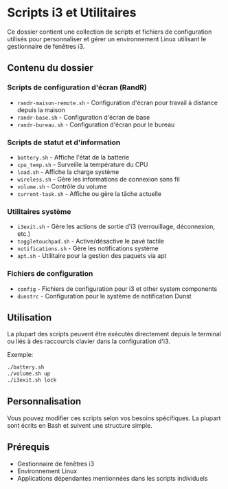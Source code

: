 # Scripts i3 et Utilitaires

Ce dossier contient une collection de scripts et fichiers de configuration utilisés pour personnaliser et gérer un environnement Linux utilisant le gestionnaire de fenêtres i3.

## Contenu du dossier

### Scripts de configuration d'écran (RandR)
- `randr-maison-remote.sh` - Configuration d'écran pour travail à distance depuis la maison
- `randr-base.sh` - Configuration d'écran de base
- `randr-bureau.sh` - Configuration d'écran pour le bureau

### Scripts de statut et d'information
- `battery.sh` - Affiche l'état de la batterie
- `cpu_temp.sh` - Surveille la température du CPU
- `load.sh` - Affiche la charge système
- `wireless.sh` - Gère les informations de connexion sans fil
- `volume.sh` - Contrôle du volume
- `current-task.sh` - Affiche ou gère la tâche actuelle

### Utilitaires système
- `i3exit.sh` - Gère les actions de sortie d'i3 (verrouillage, déconnexion, etc.)
- `toggletouchpad.sh` - Active/désactive le pavé tactile
- `notifications.sh` - Gère les notifications système
- `apt.sh` - Utilitaire pour la gestion des paquets via apt

### Fichiers de configuration
- `config` - Fichiers de configuration pour i3 et other system components
- `dunstrc` - Configuration pour le système de notification Dunst

## Utilisation

La plupart des scripts peuvent être exécutés directement depuis le terminal ou liés à des raccourcis clavier dans la configuration d'i3.

Exemple:
```bash
./battery.sh
./volume.sh up
./i3exit.sh lock
```

## Personnalisation

Vous pouvez modifier ces scripts selon vos besoins spécifiques. La plupart sont écrits en Bash et suivent une structure simple.

## Prérequis

- Gestionnaire de fenêtres i3
- Environnement Linux
- Applications dépendantes mentionnées dans les scripts individuels
